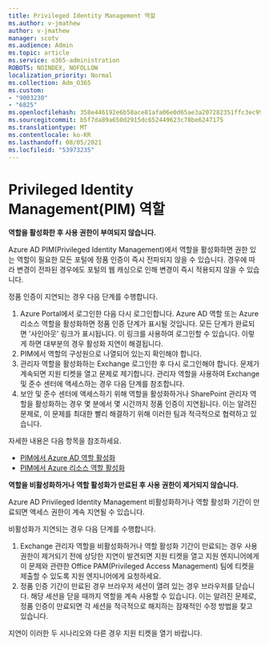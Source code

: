 ```yaml
---
title: Privileged Identity Management 역할
ms.author: v-jmathew
author: v-jmathew
manager: scotv
ms.audience: Admin
ms.topic: article
ms.service: o365-administration
ROBOTS: NOINDEX, NOFOLLOW
localization_priority: Normal
ms.collection: Adm_O365
ms.custom:
- "9003230"
- "6825"
ms.openlocfilehash: 358e446192e6b58ace81afa06e0d65ae3a207282351ffc3ec9975a24779951fb
ms.sourcegitcommit: b5f7da89a650d2915dc652449623c78be6247175
ms.translationtype: MT
ms.contentlocale: ko-KR
ms.lasthandoff: 08/05/2021
ms.locfileid: "53973235"
---
```

# <a name="privileged-identity-managementpim-role"></a>Privileged Identity Management(PIM) 역할

**역할을 활성화한 후 사용 권한이 부여되지 않습니다.**

Azure AD PIM(Privileged Identity Management)에서 역할을 활성화하면 권한 있는 역할이 필요한 모든 포털에 정품 인증이 즉시 전파되지 않을 수 있습니다. 경우에 따라 변경이 전파된 경우에도 포털의 웹 캐싱으로 인해 변경이 즉시 적용되지 않을 수 있습니다.

정품 인증이 지연되는 경우 다음 단계를 수행합니다.

1. Azure Portal에서 로그인한 다음 다시 로그인합니다. Azure AD 역할 또는 Azure 리소스 역할을 활성화하면 정품 인증 단계가 표시될 것입니다. 모든 단계가 완료되면 '사인아웃' 링크가 표시됩니다. 이 링크를 사용하여 로그인할 수 있습니다. 이렇게 하면 대부분의 경우 활성화 지연이 해결됩니다.
2. PIM에서 역할의 구성원으로 나열되어 있는지 확인해야 합니다.
3. 관리자 역할을 활성화하는 Exchange 로그인한 후 다시 로그인해야 합니다. 문제가 계속되면 지원 티켓을 열고 문제로 제기합니다. 관리자 역할을 사용하여 Exchange 및 준수 센터에 액세스하는 경우 다음 단계를 참조합니다.
4. 보안 및 준수 센터에 액세스하기 위해 역할을 활성화하거나 SharePoint 관리자 역할을 활성화하는 경우 몇 분에서 몇 시간까지 정품 인증이 지연됩니다. 이는 알려진 문제로, 이 문제를 최대한 빨리 해결하기 위해 이러한 팀과 적극적으로 협력하고 있습니다.

자세한 내용은 다음 항목을 참조하세요.

- [PIM에서 Azure AD 역할 활성화](https://docs.microsoft.com/azure/active-directory/privileged-identity-management/pim-how-to-activate-role?WT.mc_id=Portal-Microsoft_Azure_Support "https://docs.microsoft.com/azure/active-directory/privileged-identity-management/pim-how-to-activate-role?wt.mc_id=portal-microsoft_azure_support")
- [PIM에서 Azure 리소스 역할 활성화](https://docs.microsoft.com/azure/active-directory/privileged-identity-management/pim-resource-roles-activate-your-roles?WT.mc_id=Portal-Microsoft_Azure_Support "https://docs.microsoft.com/azure/active-directory/privileged-identity-management/pim-resource-roles-activate-your-roles?wt.mc_id=portal-microsoft_azure_support")

**역할을 비활성화하거나 역할 활성화가 만료된 후 사용 권한이 제거되지 않습니다.**

Azure AD Privileged Identity Management 비활성화하거나 역할 활성화 기간이 만료되면 액세스 권한이 계속 지연될 수 있습니다.

비활성화가 지연되는 경우 다음 단계를 수행합니다.

1. Exchange 관리자 역할을 비활성화하거나 역할 활성화 기간이 만료되는 경우 사용 권한이 제거되기 전에 상당한 지연이 발견되면 지원 티켓을 열고 지원 엔지니어에게 이 문제와 관련한 Office PAM(Privileged Access Management) 팀에 티켓을 제출할 수 있도록 지원 엔지니어에게 요청하세요.
2. 정품 인증 기간이 만료된 경우 브라우저 세션이 열려 있는 경우 브라우저를 닫습니다. 해당 세션을 닫을 때까지 역할을 계속 사용할 수 있습니다. 이는 알려진 문제로, 정품 인증이 만료되면 각 세션을 적극적으로 해지하는 잠재적인 수정 방법을 찾고 있습니다.

지연이 이러한 두 시나리오와 다른 경우 지원 티켓을 열기 바랍니다.
